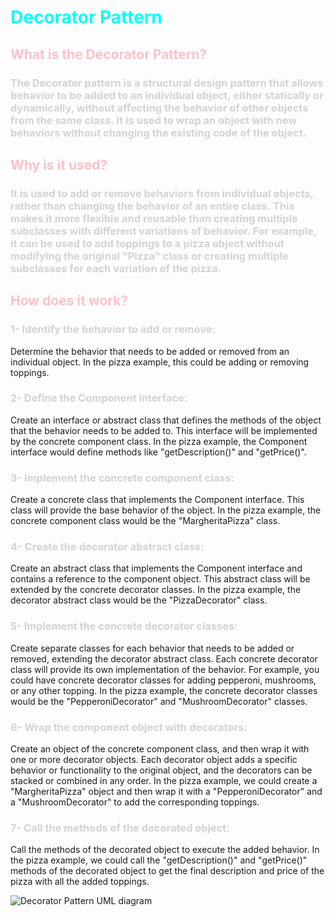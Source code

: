 # <span style = "color:cyan" > Decorator Pattern </span>

## <span style = "color:pink" >What is the Decorator Pattern? </span>

### <span style="color:lightgrey">The Decorator pattern is a structural design pattern that allows behavior to be added to an individual object, either statically or dynamically, without affecting the behavior of other objects from the same class. It is used to wrap an object with new behaviors without changing the existing code of the object.</span>

## <span style = "color:pink" >Why is it used?</span>

### <span style="color:lightgrey"> It is used to add or remove behaviors from individual objects, rather than changing the behavior of an entire class. This makes it more flexible and reusable than creating multiple subclasses with different variations of behavior. For example, it can be used to add toppings to a pizza object without modifying the original "Pizza" class or creating multiple subclasses for each variation of the pizza.

## <span style = "color:pink" > How does it work?

### <span style="color:lightgrey"> 1- Identify the behavior to add or remove:
Determine the behavior that needs to be added or removed from an individual object. In the pizza example, this could be adding or removing toppings.

### <span style="color:lightgrey"> 2- Define the Component interface:
Create an interface or abstract class that defines the methods of the object that the behavior needs to be added to. This interface will be implemented by the concrete component class. In the pizza example, the Component interface would define methods like "getDescription()" and "getPrice()".

### <span style="color:lightgrey"> 3- Implement the concrete component class:
Create a concrete class that implements the Component interface. This class will provide the base behavior of the object. In the pizza example, the concrete component class would be the "MargheritaPizza" class.

### <span style="color:lightgrey"> 4- Create the decorator abstract class:
Create an abstract class that implements the Component interface and contains a reference to the component object. This abstract class will be extended by the concrete decorator classes. In the pizza example, the decorator abstract class would be the "PizzaDecorator" class.

### <span style="color:lightgrey"> 5- Implement the concrete decorator classes:
Create separate classes for each behavior that needs to be added or removed, extending the decorator abstract class. Each concrete decorator class will provide its own implementation of the behavior. For example, you could have concrete decorator classes for adding pepperoni, mushrooms, or any other topping. In the pizza example, the concrete decorator classes would be the "PepperoniDecorator" and "MushroomDecorator" classes.

### <span style="color:lightgrey"> 6- Wrap the component object with decorators:
Create an object of the concrete component class, and then wrap it with one or more decorator objects. Each decorator object adds a specific behavior or functionality to the original object, and the decorators can be stacked or combined in any order. In the pizza example, we could create a "MargheritaPizza" object and then wrap it with a "PepperoniDecorator" and a "MushroomDecorator" to add the corresponding toppings.

### <span style="color:lightgrey"> 7- Call the methods of the decorated object:
Call the methods of the decorated object to execute the added behavior. In the pizza example, we could call the "getDescription()" and "getPrice()" methods of the decorated object to get the final description and price of the pizza with all the added toppings.

![Decorator Pattern UML diagram](https://www.plantuml.com/plantuml/svg/SoWkIImgAStDuNBAJrBGjLDmpCbCJbMgKj5ZCj5ZDmpCpEJb9G0tJYp9BpKfDIWfDIWfDIWrIgt9BpKfDIWfDIWfDIWfDIWfDIWfDIWfDIWfDIWfDIWfDIWfDIWfDIWfDIWfDIWfDIWfDIWfDIWfDIWfDIWfDIWfDIWfDIWfDIWfDIWfDIWfDIWfDIWfDIWfDIWfDIWfDIWfDIWfDIWfDIWfDIWfDIWfDIWfDIWfDIWrBZAvhA2J5G00)
